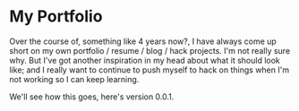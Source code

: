 # My Portfolio

Over the course of, something like 4 years now?, I have always come up short on my own portfolio / resume / blog / hack projects. I'm not really sure why. But I've got another inspiration in my head about what it should look like; and I really want to continue to push myself to hack on things when I'm not working so I can keep learning.

We'll see how this goes, here's version 0.0.1.